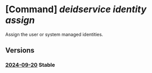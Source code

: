 # [Command] _deidservice identity assign_

Assign the user or system managed identities.

## Versions

### [2024-09-20](/Resources/mgmt-plane/L3N1YnNjcmlwdGlvbnMve30vcmVzb3VyY2Vncm91cHMve30vcHJvdmlkZXJzL21pY3Jvc29mdC5oZWFsdGhkYXRhYWlzZXJ2aWNlcy9kZWlkc2VydmljZXMve30=/2024-09-20.xml) **Stable**

<!-- mgmt-plane /subscriptions/{}/resourcegroups/{}/providers/microsoft.healthdataaiservices/deidservices/{} 2024-09-20 identity -->
